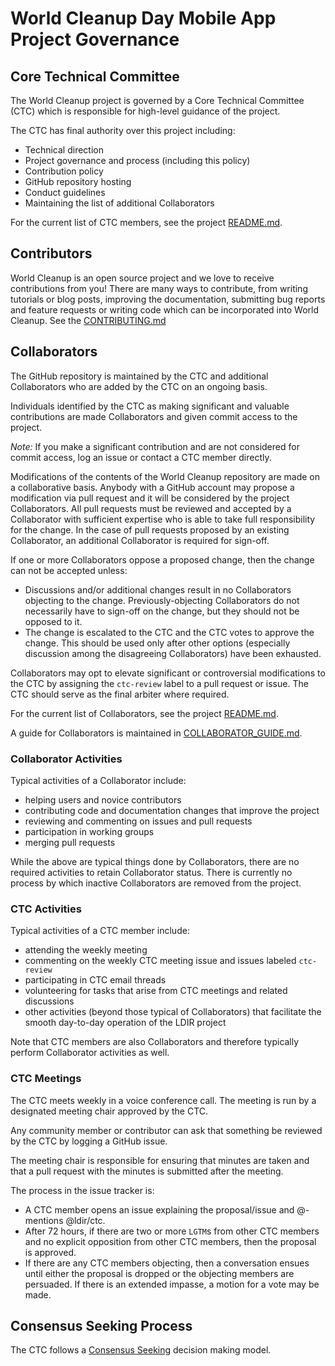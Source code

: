 # World Cleanup Day Mobile App Project Governance

## Core Technical Committee

The World Cleanup project is governed by a Core Technical Committee (CTC) which is responsible for high-level guidance of the project.

The CTC has final authority over this project including:

* Technical direction
* Project governance and process (including this policy)
* Contribution policy
* GitHub repository hosting
* Conduct guidelines
* Maintaining the list of additional Collaborators

For the current list of CTC members, see the project [README.md](./World-Cleanup-Day-Mobile-App/Readme.md).

## Contributors

World Cleanup is an open source project and we love to receive contributions from you! There are many ways to contribute, from writing tutorials or blog posts, improving the documentation, submitting bug reports and feature requests or writing code which can be incorporated into World Cleanup. See the [CONTRIBUTING.md](./World-Cleanup-Day-Mobile-App/CONTRIBUTING.md)

## Collaborators

The GitHub repository is maintained by the CTC and additional Collaborators who are added by the CTC on an ongoing basis.

Individuals identified by the CTC as making significant and valuable contributions are made Collaborators and given commit access to the project.

_Note:_ If you make a significant contribution and are not considered for commit access, log an issue or contact a CTC member directly.

Modifications of the contents of the World Cleanup repository are made on a collaborative basis. Anybody with a GitHub account may propose a modification via pull request and it will be considered by the project Collaborators. All pull requests must be reviewed and accepted by a Collaborator with sufficient expertise who is able to take full responsibility for the change. In the case of pull requests proposed by an existing Collaborator, an additional Collaborator is required for sign-off.

If one or more Collaborators oppose a proposed change, then the change can not be accepted unless:

* Discussions and/or additional changes result in no Collaborators objecting to the change. Previously-objecting Collaborators do not necessarily have to sign-off on the change, but they should not be opposed to it.
* The change is escalated to the CTC and the CTC votes to approve the change. This should be used only after other options (especially discussion among the disagreeing Collaborators) have been exhausted.

Collaborators may opt to elevate significant or controversial modifications to the CTC by assigning the `ctc-review` label to a pull request or issue. The CTC should serve as the final arbiter where required.

For the current list of Collaborators, see the project [README.md](./World-Cleanup-Day-Mobile-App/Readme.md).

A guide for Collaborators is maintained in [COLLABORATOR_GUIDE.md](./World-Cleanup-Day-Mobile-App/CONTRIBUTING.md).

### Collaborator Activities

Typical activities of a Collaborator include:

* helping users and novice contributors
* contributing code and documentation changes that improve the project
* reviewing and commenting on issues and pull requests
* participation in working groups
* merging pull requests

While the above are typical things done by Collaborators, there are no required activities to retain Collaborator status. There is currently no process by which inactive Collaborators are removed from the project.


### CTC Activities

Typical activities of a CTC member include:

* attending the weekly meeting
* commenting on the weekly CTC meeting issue and issues labeled `ctc-review`
* participating in CTC email threads
* volunteering for tasks that arise from CTC meetings and related discussions
* other activities (beyond those typical of Collaborators) that facilitate the smooth day-to-day operation of the LDIR project

Note that CTC members are also Collaborators and therefore typically perform Collaborator activities as well.

### CTC Meetings

The CTC meets weekly in a voice conference call. The meeting is run by a designated meeting chair approved by the CTC. 

Any community member or contributor can ask that something be reviewed by the CTC by logging a GitHub issue. 

The meeting chair is responsible for ensuring that minutes are taken and that a pull request with the minutes is submitted after the meeting.

 The process in the issue tracker is:

* A CTC member opens an issue explaining the proposal/issue and @-mentions @ldir/ctc.
* After 72 hours, if there are two or more `LGTM`s from other CTC members and no explicit opposition from other CTC members, then the proposal is approved.
* If there are any CTC members objecting, then a conversation ensues until either the proposal is dropped or the objecting members are persuaded. If there is an extended impasse, a motion for a vote may be made.

## Consensus Seeking Process

The CTC follows a [Consensus Seeking](http://en.wikipedia.org/wiki/Consensus-seeking_decision-making) decision making model.


